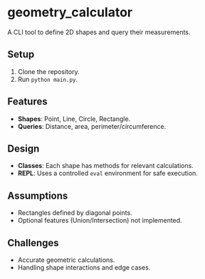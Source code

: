 # geometry_calculator

A CLI tool to define 2D shapes and query their measurements.
## Setup
1. Clone the repository.
2. Run `python main.py`.


## Features
- **Shapes**: Point, Line, Circle, Rectangle.
- **Queries**: Distance, area, perimeter/circumference.

## Design
- **Classes**: Each shape has methods for relevant calculations.
- **REPL**: Uses a controlled `eval` environment for safe execution.

## Assumptions
- Rectangles defined by diagonal points.
- Optional features (Union/Intersection) not implemented.

## Challenges
- Accurate geometric calculations.
- Handling shape interactions and edge cases.